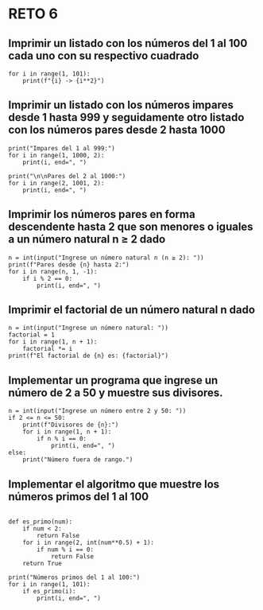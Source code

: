 # RETO 6
## Imprimir un listado con los números del 1 al 100 cada uno con su respectivo cuadrado

```
for i in range(1, 101):
    print(f"{i} -> {i**2}")

```


## Imprimir un listado con los números impares desde 1 hasta 999 y seguidamente otro listado con los números pares desde 2 hasta 1000
```
print("Impares del 1 al 999:")
for i in range(1, 1000, 2):
    print(i, end=", ")

print("\n\nPares del 2 al 1000:")
for i in range(2, 1001, 2):
    print(i, end=", ")

```
## Imprimir los números pares en forma descendente hasta 2 que son menores o iguales a un número natural n ≥ 2 dado
```
n = int(input("Ingrese un número natural n (n ≥ 2): "))
print(f"Pares desde {n} hasta 2:")
for i in range(n, 1, -1):
    if i % 2 == 0:
        print(i, end=", ")

```
## Imprimir el factorial de un número natural n dado

```
n = int(input("Ingrese un número natural: "))
factorial = 1
for i in range(1, n + 1):
    factorial *= i
print(f"El factorial de {n} es: {factorial}")

```
## Implementar un programa que ingrese un número de 2 a 50 y muestre sus divisores.
```
n = int(input("Ingrese un número entre 2 y 50: "))
if 2 <= n <= 50:
    print(f"Divisores de {n}:")
    for i in range(1, n + 1):
        if n % i == 0:
            print(i, end=", ")
else:
    print("Número fuera de rango.")

```
## Implementar el algoritmo que muestre los números primos del 1 al 100
```

def es_primo(num):
    if num < 2:
        return False
    for i in range(2, int(num**0.5) + 1):
        if num % i == 0:
            return False
    return True

print("Números primos del 1 al 100:")
for i in range(1, 101):
    if es_primo(i):
        print(i, end=", ")

```
